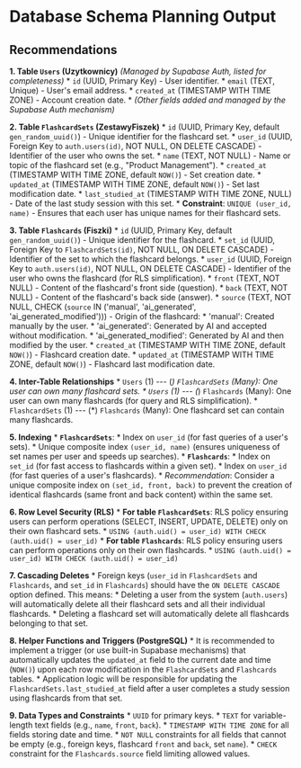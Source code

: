 # Database Schema Planning Output

## Recommendations

**1. Table `Users` (Uzytkownicy)**
   *(Managed by Supabase Auth, listed for completeness)*
    *   `id` (UUID, Primary Key) - User identifier.
    *   `email` (TEXT, Unique) - User's email address.
    *   `created_at` (TIMESTAMP WITH TIME ZONE) - Account creation date.
    *   *(Other fields added and managed by the Supabase Auth mechanism)*

**2. Table `FlashcardSets` (ZestawyFiszek)**
    *   `id` (UUID, Primary Key, default `gen_random_uuid()`) - Unique identifier for the flashcard set.
    *   `user_id` (UUID, Foreign Key to `auth.users(id)`, NOT NULL, ON DELETE CASCADE) - Identifier of the user who owns the set.
    *   `name` (TEXT, NOT NULL) - Name or topic of the flashcard set (e.g., "Product Management").
    *   `created_at` (TIMESTAMP WITH TIME ZONE, default `NOW()`) - Set creation date.
    *   `updated_at` (TIMESTAMP WITH TIME ZONE, default `NOW()`) - Set last modification date.
    *   `last_studied_at` (TIMESTAMP WITH TIME ZONE, NULL) - Date of the last study session with this set.
    *   **Constraint**: `UNIQUE (user_id, name)` - Ensures that each user has unique names for their flashcard sets.

**3. Table `Flashcards` (Fiszki)**
    *   `id` (UUID, Primary Key, default `gen_random_uuid()`) - Unique identifier for the flashcard.
    *   `set_id` (UUID, Foreign Key to `FlashcardSets(id)`, NOT NULL, ON DELETE CASCADE) - Identifier of the set to which the flashcard belongs.
    *   `user_id` (UUID, Foreign Key to `auth.users(id)`, NOT NULL, ON DELETE CASCADE) - Identifier of the user who owns the flashcard (for RLS simplification).
    *   `front` (TEXT, NOT NULL) - Content of the flashcard's front side (question).
    *   `back` (TEXT, NOT NULL) - Content of the flashcard's back side (answer).
    *   `source` (TEXT, NOT NULL, CHECK (`source` IN ('manual', 'ai_generated', 'ai_generated_modified'))) - Origin of the flashcard:
        *   'manual': Created manually by the user.
        *   'ai_generated': Generated by AI and accepted without modification.
        *   'ai_generated_modified': Generated by AI and then modified by the user.
    *   `created_at` (TIMESTAMP WITH TIME ZONE, default `NOW()`) - Flashcard creation date.
    *   `updated_at` (TIMESTAMP WITH TIME ZONE, default `NOW()`) - Flashcard last modification date.

**4. Inter-Table Relationships**
    *   `Users` (1) --- (*) `FlashcardSets` (Many): One user can own many flashcard sets.
    *   `Users` (1) --- (*) `Flashcards` (Many): One user can own many flashcards (for query and RLS simplification).
    *   `FlashcardSets` (1) --- (*) `Flashcards` (Many): One flashcard set can contain many flashcards.

**5. Indexing**
    *   **`FlashcardSets`**:
        *   Index on `user_id` (for fast queries of a user's sets).
        *   Unique composite index `(user_id, name)` (ensures uniqueness of set names per user and speeds up searches).
    *   **`Flashcards`**:
        *   Index on `set_id` (for fast access to flashcards within a given set).
        *   Index on `user_id` (for fast queries of a user's flashcards).
        *   *Recommendation*: Consider a unique composite index on `(set_id, front, back)` to prevent the creation of identical flashcards (same front and back content) within the same set.

**6. Row Level Security (RLS)**
    *   **For table `FlashcardSets`**: RLS policy ensuring users can perform operations (SELECT, INSERT, UPDATE, DELETE) only on their own flashcard sets.
        *   `USING (auth.uid() = user_id) WITH CHECK (auth.uid() = user_id)`
    *   **For table `Flashcards`**: RLS policy ensuring users can perform operations only on their own flashcards.
        *   `USING (auth.uid() = user_id) WITH CHECK (auth.uid() = user_id)`

**7. Cascading Deletes**
    *   Foreign keys (`user_id` in `FlashcardSets` and `Flashcards`, and `set_id` in `Flashcards`) should have the `ON DELETE CASCADE` option defined. This means:
        *   Deleting a user from the system (`auth.users`) will automatically delete all their flashcard sets and all their individual flashcards.
        *   Deleting a flashcard set will automatically delete all flashcards belonging to that set.

**8. Helper Functions and Triggers (PostgreSQL)**
    *   It is recommended to implement a trigger (or use built-in Supabase mechanisms) that automatically updates the `updated_at` field to the current date and time (`NOW()`) upon each row modification in the `FlashcardSets` and `Flashcards` tables.
    *   Application logic will be responsible for updating the `FlashcardSets.last_studied_at` field after a user completes a study session using flashcards from that set.

**9. Data Types and Constraints**
    *   `UUID` for primary keys.
    *   `TEXT` for variable-length text fields (e.g., `name`, `front`, `back`).
    *   `TIMESTAMP WITH TIME ZONE` for all fields storing date and time.
    *   `NOT NULL` constraints for all fields that cannot be empty (e.g., foreign keys, flashcard `front` and `back`, set `name`).
    *   `CHECK` constraint for the `Flashcards.source` field limiting allowed values.